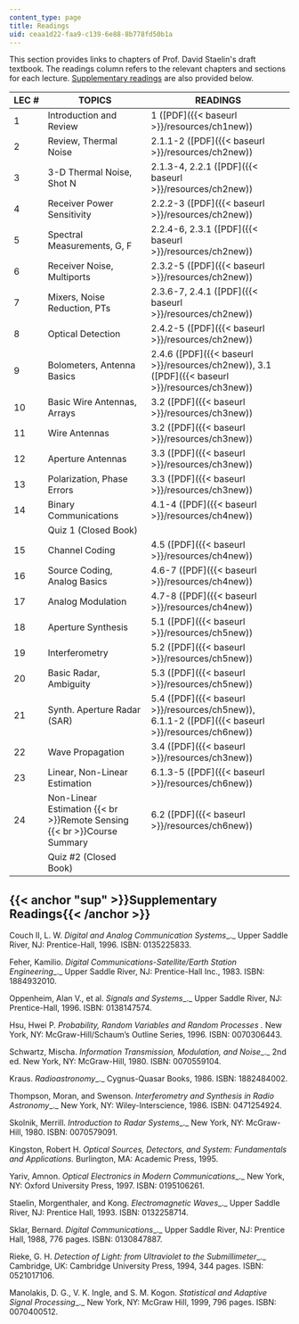```yaml
---
content_type: page
title: Readings
uid: ceaa1d22-faa9-c139-6e88-8b778fd50b1a
---
```


This section provides links to chapters of Prof. David Staelin's draft textbook. The readings column refers to the relevant chapters and sections for each lecture. [Supplementary readings](#sup) are also provided below.

| LEC # | TOPICS | READINGS |
| --- | --- | --- |
| 1 | Introduction and Review | 1 ([PDF]({{< baseurl >}}/resources/ch1new)) |
| 2 | Review, Thermal Noise | 2.1.1-2 ([PDF]({{< baseurl >}}/resources/ch2new)) |
| 3 | 3-D Thermal Noise, Shot N | 2.1.3-4, 2.2.1 ([PDF]({{< baseurl >}}/resources/ch2new)) |
| 4 | Receiver Power Sensitivity | 2.2.2-3 ([PDF]({{< baseurl >}}/resources/ch2new)) |
| 5 | Spectral Measurements, G, F | 2.2.4-6, 2.3.1 ([PDF]({{< baseurl >}}/resources/ch2new)) |
| 6 | Receiver Noise, Multiports | 2.3.2-5 ([PDF]({{< baseurl >}}/resources/ch2new)) |
| 7 | Mixers, Noise Reduction, PTs | 2.3.6-7, 2.4.1 ([PDF]({{< baseurl >}}/resources/ch2new)) |
| 8 | Optical Detection | 2.4.2-5 ([PDF]({{< baseurl >}}/resources/ch2new)) |
| 9 | Bolometers, Antenna Basics | 2.4.6 ([PDF]({{< baseurl >}}/resources/ch2new)), 3.1 ([PDF]({{< baseurl >}}/resources/ch3new)) |
| 10 | Basic Wire Antennas, Arrays | 3.2 ([PDF]({{< baseurl >}}/resources/ch3new)) |
| 11 | Wire Antennas | 3.2 ([PDF]({{< baseurl >}}/resources/ch3new)) |
| 12 | Aperture Antennas | 3.3 ([PDF]({{< baseurl >}}/resources/ch3new)) |
| 13 | Polarization, Phase Errors | 3.3 ([PDF]({{< baseurl >}}/resources/ch3new)) |
| 14 | Binary Communications | 4.1-4 ([PDF]({{< baseurl >}}/resources/ch4new)) |
| &nbsp; | Quiz 1 (Closed Book) | &nbsp; |
| 15 | Channel Coding | 4.5 ([PDF]({{< baseurl >}}/resources/ch4new)) |
| 16 | Source Coding, Analog Basics | 4.6-7 ([PDF]({{< baseurl >}}/resources/ch4new)) |
| 17 | Analog Modulation | 4.7-8 ([PDF]({{< baseurl >}}/resources/ch4new)) |
| 18 | Aperture Synthesis | 5.1 ([PDF]({{< baseurl >}}/resources/ch5new)) |
| 19 | Interferometry | 5.2 ([PDF]({{< baseurl >}}/resources/ch5new)) |
| 20 | Basic Radar, Ambiguity | 5.3 ([PDF]({{< baseurl >}}/resources/ch5new)) |
| 21 | Synth. Aperture Radar (SAR) | 5.4 ([PDF]({{< baseurl >}}/resources/ch5new)), 6.1.1-2 ([PDF]({{< baseurl >}}/resources/ch6new)) |
| 22 | Wave Propagation | 3.4 ([PDF]({{< baseurl >}}/resources/ch3new)) |
| 23 | Linear, Non-Linear Estimation | 6.1.3-5 ([PDF]({{< baseurl >}}/resources/ch6new)) |
| 24 | Non-Linear Estimation  {{< br >}}Remote Sensing  {{< br >}}Course Summary | 6.2 ([PDF]({{< baseurl >}}/resources/ch6new)) |
| &nbsp; | Quiz #2 (Closed Book) |   

{{< anchor "sup" >}}Supplementary Readings{{< /anchor >}}
---------------------------------------------------------

Couch II, L. W. _Digital and Analog Communication Systems__._ Upper Saddle River, NJ: Prentice-Hall, 1996. ISBN: 0135225833.

Feher, Kamilio. _Digital Communications-Satellite/Earth Station Engineering__._ Upper Saddle River, NJ: Prentice-Hall Inc., 1983. ISBN: 1884932010.

Oppenheim, Alan V., et al. _Signals and Systems__._ Upper Saddle River, NJ: Prentice-Hall, 1996. ISBN: 0138147574.

Hsu, Hwei P. _Probability, Random Variables and Random Processes ._ New York, NY: McGraw-Hill/Schaum’s Outline Series, 1996. ISBN: 0070306443.

Schwartz, Mischa. _Information Transmission, Modulation, and Noise__._ 2nd ed. New York, NY: McGraw-Hill, 1980. ISBN: 0070559104.

Kraus. _Radioastronomy__._ Cygnus-Quasar Books, 1986. ISBN: 1882484002.

Thompson, Moran, and Swenson. _Interferometry and Synthesis in Radio Astronomy__._ New York, NY: Wiley-Interscience, 1986. ISBN: 0471254924.

Skolnik, Merrill. _Introduction to Radar Systems__._ New York, NY: McGraw-Hill, 1980. ISBN: 0070579091.

Kingston, Robert H. _Optical Sources, Detectors, and System: Fundamentals and Applications._ Burlington, MA: Academic Press, 1995.

Yariv, Amnon. _Optical Electronics in Modern Communications__._ New York, NY: Oxford University Press, 1997. ISBN: 0195106261.

Staelin, Morgenthaler, and Kong. _Electromagnetic Waves__._ Upper Saddle River, NJ: Prentice Hall, 1993. ISBN: 0132258714.

Sklar, Bernard. _Digital Communications__._ Upper Saddle River, NJ: Prentice Hall, 1988, 776 pages. ISBN: 0130847887.

Rieke, G. H. _Detection of Light: from Ultraviolet to the Submillimeter__._ Cambridge, UK: Cambridge University Press, 1994, 344 pages. ISBN: 0521017106.

Manolakis, D. G., V. K. Ingle, and S. M. Kogon. _Statistical and Adaptive Signal Processing__._ New York, NY: McGraw Hill, 1999, 796 pages. ISBN: 0070400512.